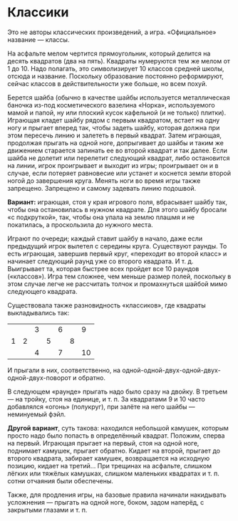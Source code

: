 # Классики

Это не авторы классических произведений, а игра. «Официальное» название — классы.

На асфальте мелом чертится прямоугольник, который делится на десять квадратов (два на пять). Квадраты нумеруются тем же мелом от 1 до 10. Надо полагать, это символизирует 10 классов средней школы, отсюда и название. Поскольку образование постоянно реформируют, сейчас классов в действительности уже больше, но всем похуй.

Берется шайба (обычно в качестве шайбы используется металлическая баночка из-под косметического вазелина «Hорка», используемого мамой и папой, ну или плоский кусок кафельной (и не только) плитки). Играющая кладет шайбу рядом с первым квадратом, встает на одну ногу и прыгает вперед так, чтобы задеть шайбу, которая должна при этом пересечь линию и залететь в первый квадрат. Затем играющая, продолжая прыгать на одной ноге, допрыгивает до шайбы и таким же движением старается запинать ее во второй квадрат и так далее. Если шайба не долетит или перелетит следующий квадрат, либо остановится на линии, игрок проигрывает и выходит из игры; проигрывает он и в случае, если потеряет равновесие или устанет и коснется земли второй ногой до завершения круга. Менять ноги во время игры также запрещено. Запрещено и самому задевать линию подошвой.

**Вариант:** играющая, стоя у края игрового поля, вбрасывает шайбу так, чтобы она остановилась в нужном квадрате. Для этого шайбу бросали «с подкруткой», так, чтобы она упала на землю плашмя и не покатилась, а проскользила до нужного места.

Играют по очереди; каждый ставит шайбу в начало, даже если предыдущий игрок вылетел с середины круга. Существуют раунды. То есть играющая, завершив первый круг, «переходит во второй класс» и начинает следующий раунд уже со второго квадрата. И т. д. Выигрывает та, которая быстрее всех пройдет все 10 раундов («классов»). Игра тем сложнее, чем меньше размер полей, поскольку в этом случае легче не рассчитать толчок и промахнуться шайбой мимо следующего квадрата.

Существовала также разновидность «классиков», где квадраты выкладывались так:

|   |   |   |   |   |   |   |
|---|---|---|---|---|---|---|
|   |   |3  |   |6  |   |9  |
|1  |2  |   |5  |   |8  |   |
|   |   |4  |   |7  |   |10 |

И прыгали в них, соответственно, на одной-одной-двух-одной-двух-одной-двух-поворот и обратно.

В следующем «раунде» прыгать надо было сразу на двойку. В третьем — на тройку, стоя на единице, и т. п. За квадратами 9 и 10 часто добавлялся «огонь» (полукруг), при залёте на него шайбы — неминуемый фэйл.

**Другой вариант**, суть такова: находился небольшой камушек, которым просто надо было попасть в определённый квадрат. Положим, сперва на первый. Играющая прыгает на первый, стоя на одной ноге, поднимает камушек, прыгает обратно. Кидает на второй, прыгает до второго квадрата, забирает камушек, возвращается на исходную позицию, кидает на третий… При трещинах на асфальте, слишком лёгких или тяжёлых камушках, слишком маленьких квадратах и т. п. сотни отчаяния были обеспечены.

Также, для продления игры, на базовые правила начинали накидывать усложнения — прыгать на одной ноге, боком, задом наперёд, с закрытыми глазами и т. п.
